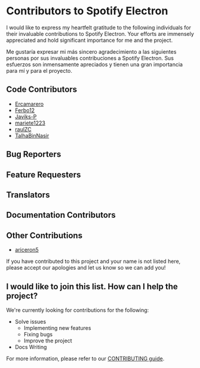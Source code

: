 # Contributors to Spotify Electron

I would like to express my heartfelt gratitude to the following individuals for their invaluable contributions to Spotify Electron. Your efforts are immensely appreciated and hold significant importance for me and the project.

Me gustaría expresar mi más sincero agradecimiento a las siguientes personas por sus invaluables contribuciones a Spotify Electron. Sus esfuerzos son inmensamente apreciados y tienen una gran importancia para mí y para el proyecto.

## Code Contributors

- [Ercamarero](https://github.com/Ercamarero)
- [Ferbo12](https://github.com/contributor1)
- [Javiks-P](https://github.com/Javiks-P)
- [mariete1223](https://github.com/mariete1223)
- [raulZC ](https://github.com/raulZC)
- [TalhaBinNasir](https://github.com/TalhaBinNasir)

## Bug Reporters


## Feature Requesters


## Translators


## Documentation Contributors


## Other Contributions

- [ariceron5](https://github.com/ariceron5)

If you have contributed to this project and your name is not listed here, please accept our apologies and let us know so we can add you!


## I would like to join this list. How can I help the project?


We're currently looking for contributions for the following:

* Solve issues
  * Implementing new features
  * Fixing bugs
  * Improve the project
* Docs Writing

For more information, please refer to our [CONTRIBUTING guide](https://github.com/AntonioMrtz/SpotifyElectron/blob/master/.github/CONTRIBUTING.md).

